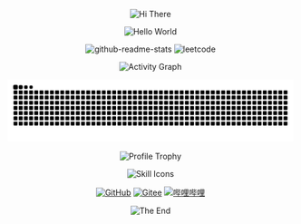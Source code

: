 <p align="center">
    <!-- https://github.com/kyechan99/capsule-render -->
    <img src="https://capsule-render.vercel.app/api?type=waving&color=timeGradient&height=300&&section=header&text=HI%20THERE&fontSize=90&fontAlign=50&fontAlignY=30&desc=I%20am%20Zzz&descAlign=50&descSize=30&descAlignY=60&animation=twinkling" alt="Hi There" title="Hi There"/>
</p>
<p align="center">
    <!-- https://github.com/DenverCoder1/readme-typing-svg -->
    <img width="800" src="https://readme-typing-svg.demolab.com?font=LXGW+WenKai+TC&size=22&pause=1000&center=true&vCenter=true&random=false&width=600&lines=Welcome+to+my+GitHub+profile+page!;欢迎来到我的 GitHub 主页！" alt="Hello World" title="Hello World"/>
</p>
<p align="center">
    <!-- https://github.com/anuraghazra/github-readme-stats -->
    <img width="400" height="200" src="https://github-readme-stats.vercel.app/api?username=zzq132" alt="github-readme-stats" title="github-readme-stats" />
    <!--https://github.com/songquanpeng/stats-cards-->
    <img width="400" height="200" src="https://stats.justsong.cn/api/leetcode?username=Zzz&theme=light" alt="leetcode" title="leetcode" />
</p>
<p align="center">
    <!-- https://github.com/Ashutosh00710/github-readme-activity-graph -->
    <img width="800" src="https://github-readme-activity-graph.vercel.app/graph?username=zzq132&theme=github-compact&hide_border=true&area=true&custom_title=Activity%20Graph" alt="Activity Graph" title="Activity Graph" />
</p>
<p align="center">
    <picture>
      <source media="(prefers-color-scheme: dark)" srcset="https://raw.githubusercontent.com/zzq132/zzq132/output/github-contribution-grid-snake-dark.svg">
      <source media="(prefers-color-scheme: light)" srcset="https://raw.githubusercontent.com/zzq132/zzq132/output/github-contribution-grid-snake.svg">
      <img alt="github contribution grid snake animation" src="https://raw.githubusercontent.com/zzq132/zzq132/output/github-contribution-grid-snake.svg">
    </picture>
</p>
<p align="center">
    <!-- https://github.com/ryo-ma/github-profile-trophy -->
    <!-- rules: https://github.com/ryo-ma/github-profile-trophy/blob/master/src/trophy.ts -->
    <img width="800" src="https://github-profile-trophy.vercel.app/?username=zzq132&no-bg=true&no-frame=true&theme=algolia&title=-MultiLanguage" alt="Profile Trophy" title="Profile Trophy" />
</p>
<p align="center">
    <!-- https://github.com/LelouchFR/skill-icons -->
    <img width="800" src="https://go-skill-icons.vercel.app/api/icons?i=py,numpy,flask,sklearn,java,c,cpp,java,html,css,js,bootstrap,vue,docker,matlab&titles=true" alt="Skill Icons" title="Skill Icons">
</p>
<p align="center">
    <!-- https://github.com/badges/shields --> 
    <a href="https://github.com/zzq132"><img src="https://img.shields.io/badge/GitHub-zzq132-blue?logo=github" alt="GitHub" title="GitHub" /></a>
    <a href="https://gitee.com/zzq132"><img src="https://img.shields.io/badge/Gitee-zzq132-blue?logo=gitee" alt="Gitee" title="Gitee" /></a>
    <a href="https://space.bilibili.com/475400452"><img src="https://img.shields.io/badge/bilibili-EternitySDK-pink?logo=bilibili" alt="哔哩哔哩" title="哔哩哔哩" /></a>
</p>
<p align="center">
    <!-- https://github.com/kyechan99/capsule-render -->
    <img src="https://capsule-render.vercel.app/api?type=waving&color=timeGradient&height=300&&section=footer&text=THE%20END&fontSize=90&fontAlign=50&fontAlignY=70&desc=Hope%20your%20program%20is%20bug-free&descAlign=50&descSize=30&descAlignY=40&animation=twinkling" alt="The End" title="The End"/>
</p>
